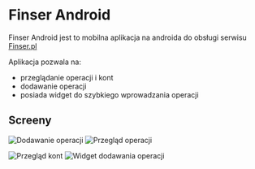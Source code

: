 Finser Android
==============

Finser Android jest to mobilna aplikacja na androida
do obsługi serwisu [Finser.pl](http://example.com/ "Finser.pl")

Aplikacja pozwala na:

+ przeglądanie operacji i kont
+ dodawanie operacji
+ posiada widget do szybkiego wprowadzania operacji

Screeny
-------

![Dodawanie operacji](http://img822.imageshack.us/img822/8402/finseraddpayment.png "Dodawanie operacji") ![Przegląd operacji](http://img41.imageshack.us/img41/2350/finserpaymentswithmenu.png "Przegląd operacji")

![Przegląd kont](http://img221.imageshack.us/img221/1576/finseraccontsj.png "Przegląd kont") ![Widget dodawania operacji](http://img4.imageshack.us/img4/3791/finserwidget.png "Widget dodawania operacji")